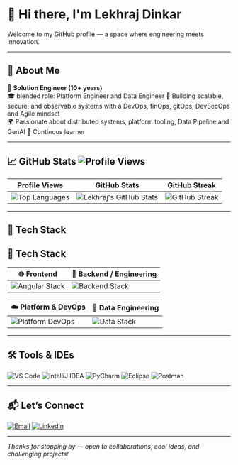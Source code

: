 # 👋 Hi there, I'm Lekhraj Dinkar

Welcome to my GitHub profile — a space where engineering meets innovation.

---

## 🚀 About Me

🎯 **Solution Engineer (10+ years)**  
🎓 blended role: Platform Engineer and Data Engineer
🔧 Building scalable, secure, and observable systems with a DevOps, finOps, gitOps, DevSecOps and Agile mindset  
🌍 Passionate about distributed systems, platform tooling, Data Pipeline and GenAI
🔷 Continous learner

---

## 📈 GitHub Stats ![Profile Views](https://komarev.com/ghpvc/?username=lekhrajdinkar&style=flat-square)

| Profile Views | GitHub Stats | GitHub Streak |
|---------------|--------------|----------------|
| ![Top Languages](https://github-readme-stats.vercel.app/api/top-langs/?username=lekhrajdinkar&layout=compact&hide=Jupyter%20Notebook,HTML)| ![Lekhraj's GitHub Stats](https://github-readme-stats.vercel.app/api?username=lekhrajdinkar&show_icons=true&theme=default) | ![GitHub Streak](https://streak-stats.demolab.com/?user=lekhrajdinkar&theme=default) |

---

## 💼 Tech Stack

## 💼 Tech Stack

| 🌐 Frontend | 🧠 Backend / Engineering |
|------------|--------------------------|
| ![Angular Stack](https://skillicons.dev/icons?i=angular,ts,html,css,js,redux,rxjs) | ![Backend Stack](https://skillicons.dev/icons?i=java,spring,hibernate,python,django,nodejs,postgres,kafka,rabbitmq,maven) |

| ☁️ Platform & DevOps | 🧩 Data Engineering |
|----------------------|--------------------|
| ![Platform DevOps](https://skillicons.dev/icons?i=aws,terraform,kubernetes,docker,linux,github,git,bash) | ![Data Stack](https://skillicons.dev/icons?i=spark,python,sql,flink,redshift,databricks) |


---

## 🛠️ Tools & IDEs

![VS Code](https://skillicons.dev/icons?i=vscode)
![IntelliJ IDEA](https://skillicons.dev/icons?i=idea)
![PyCharm](https://skillicons.dev/icons?i=pycharm)
![Eclipse](https://skillicons.dev/icons?i=eclipse)
![Postman](https://skillicons.dev/icons?i=postman)

---

## 📬 Let’s Connect

[![Email](https://img.shields.io/badge/Email-D14836?style=for-the-badge&logo=gmail&logoColor=white)](mailto:lekhrajdinkarus@gmail.com)
[![LinkedIn](https://img.shields.io/badge/LinkedIn-0A66C2?style=for-the-badge&logo=linkedin&logoColor=white)](https://www.linkedin.com/in/lekhraj-dinkar-25872140/)

---

_Thanks for stopping by — open to collaborations, cool ideas, and challenging projects!_

